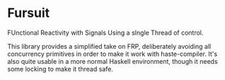 Fursuit
=======

FUnctional Reactivity with Signals Using a sIngle Thread of control.

This library provides a simplified take on FRP, deliberately avoiding all
concurrency primitives in order to make it work with haste-compiler. It's also
quite usable in a more normal Haskell environment, though it needs some
locking to make it thread safe.

